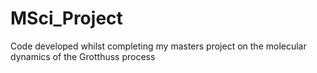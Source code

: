 # MSci_Project
Code developed whilst completing my masters project on the molecular dynamics of the Grotthuss process
